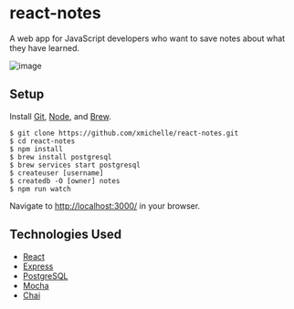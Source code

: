 # react-notes
A web app for JavaScript developers who want to save notes about what they have learned.

![image](https://user-images.githubusercontent.com/29046211/29438185-d88ff472-8369-11e7-821e-0c0d5e9b8f6d.png)

## Setup
Install [Git](https://git-scm.com/), [Node](https://nodejs.org/en/), and [Brew](https://brew.sh/).

    $ git clone https://github.com/xmichelle/react-notes.git
    $ cd react-notes
    $ npm install
    $ brew install postgresql
    $ brew services start postgresql
    $ createuser [username]
    $ createdb -O [owner] notes
    $ npm run watch

Navigate to [http://localhost:3000/](http://localhost:3000/) in your browser.

## Technologies Used
  * [React](https://facebook.github.io/react/)
  * [Express](https://expressjs.com/)
  * [PostgreSQL](https://www.postgresql.org/)
  * [Mocha](https://mochajs.org/)
  * [Chai](http://chaijs.com/)
